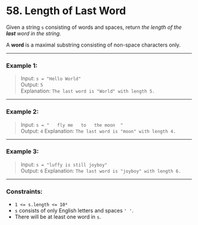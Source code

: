 # 58. Length of Last Word

Given a string `s` consisting of words and spaces, return _the length of the **last** word in the string._

A **word** is a maximal substring consisting of non-space characters only.

---

### Example 1:

> Input: `s = "Hello World"`  
> Output: `5`  
> Explanation: `The last word is "World" with length 5.`

---

### Example 2:

> Input: `s = "   fly me   to   the moon  "`  
> Output: `4`
> Explanation: `The last word is "moon" with length 4.`

---

### Example 3:

> Input: `s = "luffy is still joyboy"`  
> Output: `6`
> Explanation: `The last word is "joyboy" with length 6.`

---

### Constraints:

- `1 <= s.length <= 10⁴`
- `s` consists of only English letters and spaces `' '`.
- There will be at least one word in `s`.
